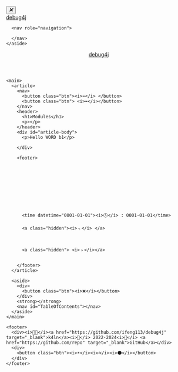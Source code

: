 <!DOCTYPE html>
<html lang="zh-cn">

<head><script src="/livereload.js?mindelay=10&amp;v=2&amp;port=1313&amp;path=livereload" data-no-instant defer></script>
  <meta charset="utf-8">
  <meta name="viewport" content="width=device-width, initial-scale=1">
  <meta name="description" content="debug4j">
  <meta name="author" content="k4ln">
  <meta name="theme-color" content="#ffffff" media="(prefers-color-scheme: light)">
  <meta name="theme-color" content="#101010" media="(prefers-color-scheme: dark)">
  

  <title>Modules · debug4j</title>
  <link rel="canonical" href="//localhost:1313/docs/b1.hello-world.md">
  <link rel="stylesheet" href="/assets/css/docs.min.55e8a7678e986f6333c09fb6a81696af67711e98d72db2cb245352b002d5c4c8.css" integrity="">

  <link rel="manifest" href="/manifest.json">
<link rel="icon" href="/favicon/favicon.ico">
<link rel="icon" href="/favicon/favicon-16x16.png" sizes="16x16" type="image/png">
<link rel="icon" href="/favicon/favicon-32x32.png" sizes="32x32" type="image/png">
<link rel="apple-touch-icon" href="/favicon/apple-touch-icon.png" sizes="180x180">
  <script async src="https://www.googletagmanager.com/gtag/js?id=G-XXXXXXXXXX"></script>
<script>
    window.dataLayer = window.dataLayer || [];
    function gtag(){dataLayer.push(arguments);}
    gtag('js', new Date());

    gtag('config', 'G-XXXXXXXXXX');
</script>
</head>

<body>

<div id="outer-wrapper">

  <div id="aside-wrapper">
    <aside>
      <div>
        <button class="btn"><i>❌</i></button>
      </div>
      <a href="/" class="site-logo">debug4j</a>

      <nav role="navigation">
        
      </nav>
    </aside>
  </div>

  <div id="content-wrapper">
    <header>
      <a href="/" class="site-logo">debug4j</a>
    </header>

    <main>
      <article>
        <nav>
          <button class="btn"><i>⬅️</i> </button>
          <button class="btn"> <i>➡️</i></button>
        </nav>
        <header>
          <h1>Modules</h1>
          <p></p>
        </header>
        <div id="article-body">
          <p>Hello WORD b1</p>

        </div>

        <footer>
          

          
          
          
          

          
          

          <time datetime="0001-01-01"><i>🕒</i> : 0001-01-01</time>
          
          <a class="hidden"><i>﹤</i> </a>
          

          
          <a class="hidden"> <i>﹥</i></a>
          

        </footer>
      </article>

      <aside>
        <div>
          <button class="btn"><i>❌</i></button>
        </div>
        <strong></strong>
        <nav id="TableOfContents"></nav>
      </aside>
    </main>

    <footer>
      <div><i>🧑‍💻</i><a href="https://github.com/ifeng113/debug4j" target="_blank">k4ln</a><i>📅</i> 2022-2024<i>🚀</i> <a href="https://github.com/repo" target="_blank">GitHub</a></div>
      <div>
        <button class="btn"><i>☀️</i><i>⁄</i><i>🌑</i></button>
      </div>
    </footer>
  </div>

</div>

<div id="body-model-outer"></div>
<script type="text/javascript" src="/assets/js/docs.min.12ffdc25c0149ef34e761ee54587f2aae17affcb8375298ad2180851930cb142.js" integrity=""></script>
</body>
</html>